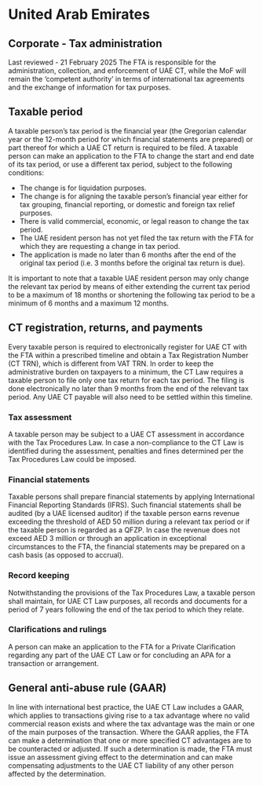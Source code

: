 # United Arab Emirates
## Corporate - Tax administration
Last reviewed - 21 February 2025
The FTA is responsible for the administration, collection, and enforcement of UAE CT, while the MoF will remain the ‘competent authority’ in terms of international tax agreements and the exchange of information for tax purposes.
## Taxable period
A taxable person’s tax period is the financial year (the Gregorian calendar year or the 12-month period for which financial statements are prepared) or part thereof for which a UAE CT return is required to be filed.
A taxable person can make an application to the FTA to change the start and end date of its tax period, or use a different tax period, subject to the following conditions:
  * The change is for liquidation purposes.
  * The change is for aligning the taxable person’s financial year either for tax grouping, financial reporting, or domestic and foreign tax relief purposes.
  * There is valid commercial, economic, or legal reason to change the tax period.
  * The UAE resident person has not yet filed the tax return with the FTA for which they are requesting a change in tax period.
  * The application is made no later than 6 months after the end of the original tax period (i.e. 3 months before the original tax return is due).


It is important to note that a taxable UAE resident person may only change the relevant tax period by means of either extending the current tax period to be a maximum of 18 months or shortening the following tax period to be a minimum of 6 months and a maximum 12 months.
## CT registration, returns, and payments
Every taxable person is required to electronically register for UAE CT with the FTA within a prescribed timeline and obtain a Tax Registration Number (CT TRN), which is different from VAT TRN.
In order to keep the administrative burden on taxpayers to a minimum, the CT Law requires a taxable person to file only one tax return for each tax period.
The filing is done electronically no later than 9 months from the end of the relevant tax period. Any UAE CT payable will also need to be settled within this timeline.
### Tax assessment
A taxable person may be subject to a UAE CT assessment in accordance with the Tax Procedures Law. In case a non-compliance to the CT Law is identified during the assessment, penalties and fines determined per the Tax Procedures Law could be imposed. 
### Financial statements
Taxable persons shall prepare financial statements by applying International Financial Reporting Standards (IFRS). Such financial statements shall be audited (by a UAE licensed auditor) if the taxable person earns revenue exceeding the threshold of AED 50 million during a relevant tax period or if the taxable person is regarded as a QFZP.
In case the revenue does not exceed AED 3 million or through an application in exceptional circumstances to the FTA, the financial statements may be prepared on a cash basis (as opposed to accrual).
### Record keeping
Notwithstanding the provisions of the Tax Procedures Law, a taxable person shall maintain, for UAE CT Law purposes, all records and documents for a period of 7 years following the end of the tax period to which they relate.
### Clarifications and rulings
A person can make an application to the FTA for a Private Clarification regarding any part of the UAE CT Law or for concluding an APA for a transaction or arrangement.
## General anti-abuse rule (GAAR)
In line with international best practice, the UAE CT Law includes a GAAR, which applies to transactions giving rise to a tax advantage where no valid commercial reason exists and where the tax advantage was the main or one of the main purposes of the transaction.
Where the GAAR applies, the FTA can make a determination that one or more specified CT advantages are to be counteracted or adjusted. If such a determination is made, the FTA must issue an assessment giving effect to the determination and can make compensating adjustments to the UAE CT liability of any other person affected by the determination.
